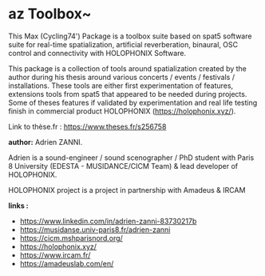# az Toolbox~

This Max (Cycling74') Package is a toolbox suite based on spat5 software suite for real-time spatialization, artificial reverberation, binaural, OSC control and connectivity with HOLOPHONIX Software.

This package is a collection of tools around spatialization created by the author during his thesis around various concerts / events / festivals / installations. These tools are either first experimentation of features, extensions tools from spat5 that appeared to be needed during projects. Some of theses features if validated by experimentation and real life testing finish in commercial product HOLOPHONIX (https://holophonix.xyz/).

Link to thèse.fr : https://www.theses.fr/s256758

**author:** Adrien ZANNI.

Adrien is a sound-engineer / sound scenographer / PhD student with Paris 8 University (EDESTA - MUSIDANCE/CICM Team) & lead developer of HOLOPHONIX.

HOLOPHONIX project is a project in partnership with Amadeus & IRCAM

**links :**
 - https://www.linkedin.com/in/adrien-zanni-83730217b
 - https://musidanse.univ-paris8.fr/adrien-zanni
 - https://cicm.mshparisnord.org/
 - https://holophonix.xyz/
 - https://www.ircam.fr/
 - https://amadeuslab.com/en/
